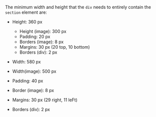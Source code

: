 The minimum width and height that the `div` needs to entirely contain the `section` element are:

- Height: 360 px
  - Height (image): 300 px
  - Padding: 20 px
  - Borders (image): 8 px
  - Margins: 30 px (20 top, 10 bottom)
  - Borders (div): 2 px

-  Width: 580 px
  - Width(image): 500 px
  - Padding: 40 px
  - Border (image): 8 px
  - Margins: 30 px (29 right, 11 leFt)
  - Borders (div): 2 px
